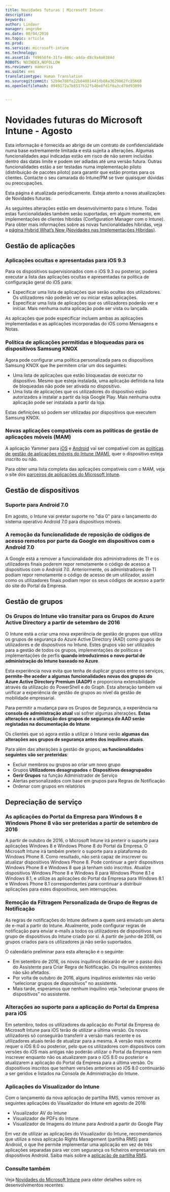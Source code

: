 ```yaml
---
title: Novidades futuras | Microsoft Intune
description: 
keywords: 
author: Lindavr
manager: angrobe
ms.date: 08/04/2016
ms.topic: article
ms.prod: 
ms.service: microsoft-intune
ms.technology: 
ms.assetid: f49650f4-31fa-406c-a4da-d8c9a4a8384d
ROBOTS: NOINDEX,NOFOLLOW
ms.reviewer: mamoriss
ms.suite: ems
translationtype: Human Translation
ms.sourcegitcommit: 52b9e786fe22b04081441db88a3629062fc85668
ms.openlocfilehash: 0949172a7b8517b12fb46e8fd1f8a3cd70d93099


---
```


# Novidades futuras do Microsoft Intune - Agosto
Esta informação é fornecida ao abrigo de um contrato de confidencialidade numa base extremamente limitada e está sujeita a alterações. Algumas funcionalidades aqui indicadas estão em risco de não serem incluídas dentro das datas limite e podem ser adiadas até uma versão futura. Outras funcionalidades estão a ser testadas numa implementação piloto (distribuição de pacotes piloto) para garantir que estão prontas para os clientes. Contacte o seu camarada do Intune/PM se tiver quaisquer dúvidas ou preocupações.

Esta página é atualizada periodicamente. Esteja atento a novas atualizações de Novidades futuras.

As seguintes alterações estão em desenvolvimento para o Intune. Todas estas funcionalidades também serão suportadas, em algum momento, em implementações de clientes híbridas (Configuration Manager com o Intune). Para obter mais informações sobre as novas funcionalidades híbridas, veja a [página Hybrid What’s New (Novidades nas Implementações Híbridas)](https://technet.microsoft.com/en-US/library/mt718155(TechNet.10).aspx).


## Gestão de aplicações
### Aplicações ocultas e apresentadas para iOS 9.3
Para os dispositivos supervisionados com o iOS 9.3 ou posterior, poderá executar a lista das aplicações ocultas e apresentadas na política de configuração geral do iOS para:
- Especificar uma lista de aplicações que serão ocultas dos utilizadores. Os utilizadores não poderão ver ou iniciar estas aplicações.
- Especificar uma lista de aplicações que os utilizadores poderão ver e iniciar. Mais nenhuma outra aplicação pode ser vista ou lançada.

As aplicações que pode especificar incluem ambas as aplicações implementadas e as aplicações incorporadas do iOS como Mensagens e Notas.
<!---TFS 1279009--->

### Política de aplicações permitidas e bloqueadas para os dispositivos Samsung KNOX

Agora pode configurar uma política personalizada para os dispositivos Samsung KNOX que lhe permitem criar um dos seguintes:
- Uma lista de aplicações que estão bloqueadas de executar no dispositivo. Mesmo que esteja instalada, uma aplicação definida na lista de bloqueadas não pode ser ativada no dispositivo.
- Uma lista de aplicações que os utilizadores do dispositivo estão autorizados a instalar a partir da loja Google Play. Mais nenhuma outra aplicação pode ser instalada a partir da loja.

Estas definições só podem ser utilizadas por dispositivos que executem Samsung KNOX.
<!--- For details, see [Use custom policies to allow and block apps for Samsung KNOX devices]( custom-policy-to-allow-and-block-samsung-knox-apps.md)--->
<!---TFS 1311629 --->

### Novas aplicações compatíveis com as políticas de gestão de aplicações móveis (MAM)
A aplicação Yammer para [iOS](https://itunes.apple.com/app/yammer/id289559439?mt=8) e [Android](https://play.google.com/store/apps/details?id=com.yammer.v1) vai ser compatível com as [políticas de gestão de aplicações móveis do Intune (MAM)](/intune/deploy-use/protect-app-data-using-mobile-app-management-policies-with-microsoft-intune), quer o dispositivo esteja inscrito ou não.

Para obter uma lista completa das aplicações compatíveis com o MAM, veja o site dos [parceiros de aplicações do Microsoft Intune](https://www.microsoft.com/en-us/cloud-platform/microsoft-intune-partners).
<!--- TFS 1252335 & 1252336--->

## Gestão de dispositivos
### Suporte para Android 7.0
Em agosto, o Intune vai prestar suporte no "dia 0" para o lançamento do sistema operativo Android 7.0 para dispositivos móveis.
<!---TFS 1262053--->
### A remoção da funcionalidade de reposição de códigos de acesso remotos por parte da Google em dispositivos com o Android 7.0
A Google está a remover a funcionalidade dos administradores de TI e os utilizadores finais poderem repor remotamente o código de acesso a dispositivos com o Android 7.0. Anteriormente, os administradores de TI podiam repor remotamente o código de acesso de um utilizador, assim como os utilizadores finais podiam repor os seus códigos de acesso a partir do site do Portal da Empresa.

## Gestão de grupos
### Os Grupos do Intune vão transitar para os Grupos do Azure Active Directory a partir de setembro de 2016
O Intune está a criar uma nova experiência de gestão de grupos que utiliza os grupos de segurança do Azure Active Directory (AAD) como grupos de utilizadores e de dispositivos no Intune. Estes grupos vão ser utilizados para a gestão de todos os grupos, implementações de políticas e implementações de perfis **quando introduzirmos o novo portal de administração do Intune baseado no Azure**.

Esta experiência nova evita que tenha de duplicar grupos entre os serviços, **permite-lhe aceder a algumas funcionalidades novas dos grupos do Azure Active Directory Premium (AADP)** e proporciona extensibilidade através da utilização do PowerShell e do Graph. Esta alteração também vai unificar a experiência de gestão de grupos ao nível da gestão de mobilidade empresarial.

Para permitir a mudança para os Grupos de Segurança, a experiência na **consola de administração atual** vai sofrer algumas alterações. **Estas alterações e a utilização dos grupos de segurança do AAD serão registadas na documentação do Intune**.

Os clientes que só agora estão a utilizar o Intune verão **algumas das alterações aos grupos de segurança antes dos inquilinos atuais**.

Para além das alterações à gestão de grupos, **as funcionalidades seguintes vão ser preteridas**:
- Excluir membros ou grupos ao criar um novo grupo
- Grupos **Utilizadores desagrupados** e **Dispositivos desagrupados**
- **Gerir Grupos** na função Administrador de Serviço
- Alertas personalizados com base em grupos para Regras de Notificação
- Ordenar com grupos em relatórios
<!--- TFS 1295329--->

## Depreciação de serviço
### As aplicações do Portal da Empresa para Windows 8 e Windows Phone 8 vão ser preteridas a partir de setembro de 2016
A partir de outubro de 2016, o Microsoft Intune irá preterir o suporte para aplicações Windows 8 e Windows Phone 8 do Portal da Empresa. O Microsoft Intune irá também preterir o suporte para a plataforma do Windows Phone 8. Como resultado, não será capaz de inscrever ou atualizar dispositivos Windows Phone 8. Pode continuar a gerir dispositivos Windows Phone 8 e Windows 8 que já tenham sido inscritos. Atualize dispositivos Windows Phone 8 e Windows 8 para Windows Phone 8.1 e Windows 8.1, e utilize as aplicações do Portal da Empresa para Windows 8.1 e Windows Phone 8.1 correspondentes para continuar a distribuir aplicações para estes dispositivos, sem interrupções.
<!---TFS 1255391--->

### Remoção da Filtragem Personalizada de Grupo de Regras de Notificação
As regras de notificações do Intune definem a quem será enviado um alerta de e-mail a partir do Intune. Atualmente, pode configurar regras de notificação para enviar e-mails a todos os utilizadores de dispositivos num grupo de dispositivos do Intune criado por si. A partir de junho de 2016, os grupos criados para os utilizadores já não serão suportados.

O calendário preliminar para esta alteração é o seguinte:
- Em setembro de 2016, os novos inquilinos deixarão de ver o passo dois do Assistente para Criar Regra de Notificação. Os inquilinos existentes não são afetados.
- Por volta de outubro de 2016, alguns inquilinos existentes não verão “selecionar grupos de dispositivos” no assistente.
- Mais tarde, esperamos que nenhum inquilino veja “selecionar grupos de dispositivos” no assistente.

<!---   TFS 1278864--->
### Alterações ao suporte para a aplicação do Portal da Empresa para iOS
Em setembro, todos os utilizadores da aplicação do Portal da Empresa do Microsoft Intune para iOS terão de utilizar a última versão. Os novos utilizadores só conseguirão transferir a versão mais recente e os utilizadores atuais terão de atualizar para a mesma. A versão mais recente requer o iOS 8.0 ou posterior, pelo que os utilizadores com dispositivos com versões do iOS mais antigas não poderão utilizar o Portal da Empresa nem inscrever enquanto não os atualizarem para o iOS 8.0 ou posterior e atualizarem a aplicação do Portal da Empresa para a última versão. Os dispositivos inscritos que tenham versões anteriores ao iOS 8.0 continuarão a ser geridos e listados na Consola de Administração do Intune.

<!---TFS 1283165--->


### Aplicações do Visualizador do Intune
Com o lançamento da nova aplicação de partilha RMS, vamos remover as seguintes aplicações do Visualizador do Intune em agosto de 2016:
- Visualizador AV do Intune
- Visualizador de PDFs do Intune
- Visualizador de Imagens do Intune para Android a partir do Google Play

Em vez de utilizar as aplicações do Visualizador do Intune, recomendamos que utilize a nova aplicação Rights Management (partilha RMS) para Android, o que lhe permite implementar uma aplicação em vez de três aplicações separadas para ver com segurança os ficheiros empresariais em dispositivos Android. Saiba mais sobre a [aplicação de partilha RMS](https://docs.microsoft.com/en-us/intune/deploy-use/end-user-experience-for-mam-enabled-apps-with-microsoft-intune#viewing-media-files-with-the-rights-management-sharing-app).
<!--- goes in 1608 What's New--->


### Consulte também
Veja [Novidades do Microsoft Intune](whats-new-in-microsoft-intune.md) para obter detalhes sobre os desenvolvimentos recentes.



<!--HONumber=Sep16_HO3-->


